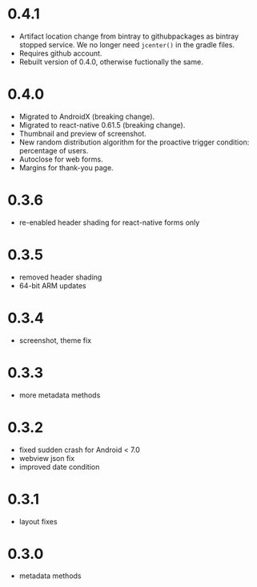 # 0.4.1
- Artifact location change from bintray to githubpackages as bintray stopped service. We no longer need `jcenter()` in the gradle files.
- Requires github account.
- Rebuilt version of 0.4.0, otherwise fuctionally the same.

# 0.4.0
- Migrated to AndroidX (breaking change).
- Migrated to react-native 0.61.5 (breaking change). 
- Thumbnail and preview of screenshot.
- New random distribution algorithm for the proactive trigger condition: percentage of users.
- Autoclose for web forms.
- Margins for thank-you page.

# 0.3.6
- re-enabled header shading for react-native forms only

# 0.3.5
- removed header shading
- 64-bit ARM updates

# 0.3.4
- screenshot, theme fix

# 0.3.3
- more metadata methods

# 0.3.2
- fixed sudden crash for Android < 7.0
- webview json fix
- improved date condition

# 0.3.1
- layout fixes

# 0.3.0
- metadata methods
